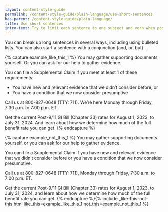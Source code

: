 ```yaml
---
layout: content-style-guide
permalink: /content-style-guide/plain-language/use-short-sentences
has-parent: /content-style-guide/plain-language/
title: Use short sentences
intro-text: Try to limit each sentence to one subject and verb when possible. 
---
```


You can break up long sentences in several ways, including using bulleted lists. You can also start a sentence with a conjunction (and, or, but).

{% capture example_like_this_1 %}
You may gather supporting documents yourself. Or you can ask for our help to gather evidence.

You can file a Supplemental Claim if you meet at least 1 of these requirements:
<ul>
  <li>You have new and relevant evidence that we didn’t consider before, or</li>
  <li>You have a condition that we now consider presumptive</li>
</ul>

Call us at 800-827-0648 (TTY: 711). We’re here Monday through Friday, 7:30 a.m. to 7:00 p.m. ET.

Get the current Post-9/11 GI Bill (Chapter 33) rates for August 1, 2023, to July 31, 2024. And learn about how we determine how much of the full benefit rate you can get.
{% endcapture %}

{% capture example_not_this_1 %}
You may gather supporting documents yourself, or you can ask for our help to gather evidence.

You can file a Supplemental Claim if you have new and relevant evidence that we didn’t consider before or you have a condition that we now consider presumptive.

Call us at 800-827-0648 (TTY: 711), Monday through Friday, 7:30 a.m. to 7:00 p.m. ET.

Get the current Post-9/11 GI Bill (Chapter 33) rates for August 1, 2023, to July 31, 2024, and learn about how we determine how much of the full benefit rate you can get.
{% endcapture %}{% include _like-this-not-this.html like_this=example_like_this_1 not_this=example_not_this_1 %}
